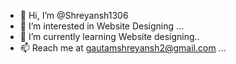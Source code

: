 - 👋 Hi, I’m @Shreyansh1306
- 👀 I’m interested in Website Designing ...
- 🌱 I’m currently learning Website designing..
- 📫 Reach me at gautamshreyansh2@gmail.com ...

<!---
Shreyansh1306/Shreyansh1306 is a ✨ special ✨ repository because its `README.md` (this file) appears on your GitHub profile.
You can click the Preview link to take a look at your changes.
--->
